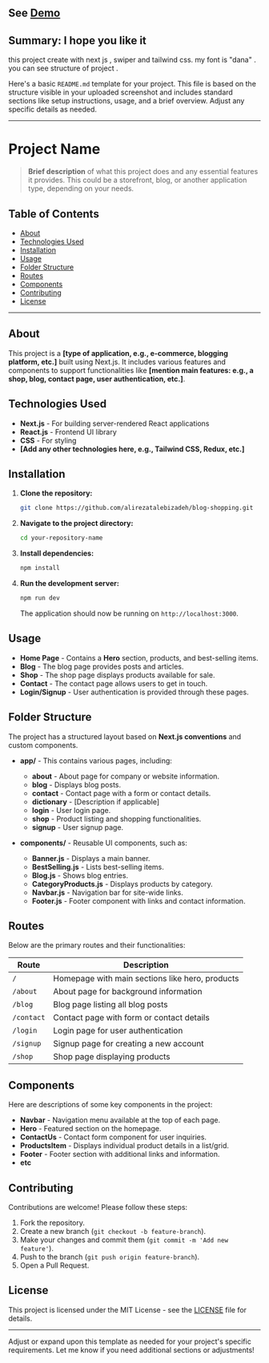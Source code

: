 ## See [Demo](https://blog-shopping.vercel.app/)
## Summary: I hope you like it
this project create with next js , swiper and tailwind css. my font is "dana" . you can see structure of project . 

Here's a basic `README.md` template for your project. This file is based on the structure visible in your uploaded screenshot and includes standard sections like setup instructions, usage, and a brief overview. Adjust any specific details as needed.

---

# Project Name

> **Brief description** of what this project does and any essential features it provides. This could be a storefront, blog, or another application type, depending on your needs.

## Table of Contents

- [About](#about)
- [Technologies Used](#technologies-used)
- [Installation](#installation)
- [Usage](#usage)
- [Folder Structure](#folder-structure)
- [Routes](#routes)
- [Components](#components)
- [Contributing](#contributing)
- [License](#license)

---

## About

This project is a **[type of application, e.g., e-commerce, blogging platform, etc.]** built using Next.js. It includes various features and components to support functionalities like **[mention main features: e.g., a shop, blog, contact page, user authentication, etc.]**.

## Technologies Used

- **Next.js** - For building server-rendered React applications
- **React.js** - Frontend UI library
- **CSS** - For styling
- **[Add any other technologies here, e.g., Tailwind CSS, Redux, etc.]**

## Installation

1. **Clone the repository:**

   ```bash
   git clone https://github.com/alirezatalebizadeh/blog-shopping.git
   ```

2. **Navigate to the project directory:**

   ```bash
   cd your-repository-name
   ```

3. **Install dependencies:**

   ```bash
   npm install
   ```

4. **Run the development server:**

   ```bash
   npm run dev
   ```

   The application should now be running on `http://localhost:3000`.

## Usage

- **Home Page** - Contains a **Hero** section, products, and best-selling items.
- **Blog** - The blog page provides posts and articles.
- **Shop** - The shop page displays products available for sale.
- **Contact** - The contact page allows users to get in touch.
- **Login/Signup** - User authentication is provided through these pages.

## Folder Structure

The project has a structured layout based on **Next.js conventions** and custom components.

- **app/** - This contains various pages, including:

  - **about** - About page for company or website information.
  - **blog** - Displays blog posts.
  - **contact** - Contact page with a form or contact details.
  - **dictionary** - [Description if applicable]
  - **login** - User login page.
  - **shop** - Product listing and shopping functionalities.
  - **signup** - User signup page.

- **components/** - Reusable UI components, such as:
  - **Banner.js** - Displays a main banner.
  - **BestSelling.js** - Lists best-selling items.
  - **Blog.js** - Shows blog entries.
  - **CategoryProducts.js** - Displays products by category.
  - **Navbar.js** - Navigation bar for site-wide links.
  - **Footer.js** - Footer component with links and contact information.

## Routes

Below are the primary routes and their functionalities:

| Route      | Description                                     |
| ---------- | ----------------------------------------------- |
| `/`        | Homepage with main sections like hero, products |
| `/about`   | About page for background information           |
| `/blog`    | Blog page listing all blog posts                |
| `/contact` | Contact page with form or contact details       |
| `/login`   | Login page for user authentication              |
| `/signup`  | Signup page for creating a new account          |
| `/shop`    | Shop page displaying products                   |

## Components

Here are descriptions of some key components in the project:

- **Navbar** - Navigation menu available at the top of each page.
- **Hero** - Featured section on the homepage.
- **ContactUs** - Contact form component for user inquiries.
- **ProductsItem** - Displays individual product details in a list/grid.
- **Footer** - Footer section with additional links and information.
- **etc**

## Contributing

Contributions are welcome! Please follow these steps:

1. Fork the repository.
2. Create a new branch (`git checkout -b feature-branch`).
3. Make your changes and commit them (`git commit -m 'Add new feature'`).
4. Push to the branch (`git push origin feature-branch`).
5. Open a Pull Request.

## License

This project is licensed under the MIT License - see the [LICENSE](LICENSE) file for details.

---

Adjust or expand upon this template as needed for your project's specific requirements. Let me know if you need additional sections or adjustments!
